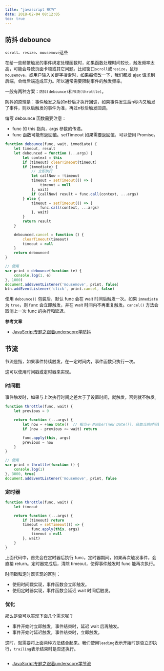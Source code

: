```yaml
---
title: "javascript 技巧"
date: 2018-02-04 08:12:05
toc: true
---
```


## 防抖 debounce

`scroll`、`resize`、`mousemove`这些

在给一些频繁触发的事件绑定处理函数时，如果函数处理时间较长，触发频率太高，可能会导致页面卡顿或其它问题。比如窗口`scroll`或`resize`，鼠标`mousemove`，或用户输入关键字搜索时，如果每修改一下，我们都发 ajax 请求到后端，会给后端造成压力。所以通常需要限制事件的触发频率。

一般有两种方案：`防抖(debounce)`和`节流(throttle)`。

防抖的原理是：事件触发之后的n秒后才执行回调，如果事件发生后n秒内又触发了事件，则以后触发的事件为准，再过n秒后触发回调。

编写 debounce 函数需要注意：

- func 的 this 指向，args 参数的传递。
- func 函数可能有返回值。setTimeout 如果需要返回值，可以使用 Promise。

```js
function debounce(func, wait, immediate) {
    let timeout, result
    let debounced = function (...args) {
        let context = this
        if (timeout) clearTimeout(timeout)
        if (immediate) {
            // 立即执行
            let callNow = !timeout
            timeout = setTimeout(() => {
                timeout = null
            }, wait)
            if (callNow) result = func.call(context, ...args)
        } else {
            timeout = setTimeout(() => {
                func.call(context, ...args)
            }, wait)
        }
        return result
    }

    debounced.cancel = function () {
        clearTimeout(timeout)
        timeout = null
    }
    return debounced
}

// 使用
var print = debounce(function (e) {
    console.log(1, e)
}, 1000)
document.addEventListener('mousemove', print, false)
btn.addEventListener('click', print.cancel, false)
``` 

使用 `debounce()` 包装后，默认 func 会在 wait 时间后触发一次。如果 `immediate` 为 `true`，则 func 会立即触发，并在 wait 时间内不再重复触发。`cancel()` 方法会取消上一次 func 的执行和延迟。

**参考文章**

- [JavaScript专题之跟着underscore学防抖](https://github.com/mqyqingfeng/Blog/issues/22)

## 节流

节流是指，如果事件持续触发，在一定时间内，事件函数只执行一次。

这可以使用时间戳或定时器来实现。

### 时间戳

事件触发时，如果与上次执行时间之差大于了设置时间，就触发，否则就不触发。

```js
function throttle(func, wait) {
    let previous = 0

    return function (...args) {
        let now = +new Date()  // 相当于 Number(new Date())，获取当前时间戳
        if (now - previous <= wait) return

        func.apply(this, args)
        previous = now
    }
}

// 使用
var print = throttle(function () {
    console.log(1)
}, 3000, true)
document.addEventListener('mousemove', print, false
```

### 定时器

```js
function throttle(func, wait) {
    let timeout

    return function (...args) {
        if (timeout) return
        timeout = setTimeout(() => {
            func.apply(this, args)
            timeout = null
        }, wait)
    }
}
```

上面代码中，首先会在定时器后执行 func，定时器期间，如果再次触发事件，会直接 return。定时器完成后，清除 timeout，使得事件触发时 func 能再次执行。

时间戳和定时器实现的区别：
- 使用时间戳实现，事件函数会立即触发。
- 使用定时器实现，事件函数会延迟 wait 时间后触发。


### 优化

那么是否可以实现下面几个需求呢？
- 事件开始时立即触发，事件结束时，延迟 wait 后再触发。
- 事件开始时延迟触发，事件结束时，立即触发。

这时，就需要将上面两种方法结合起来。我们使用`leading`表示开始时是否立即执行，`trailing`表示结束时是否还执行。

```js

```


- [JavaScript专题之跟着underscore学节流](https://github.com/mqyqingfeng/Blog/issues/26)